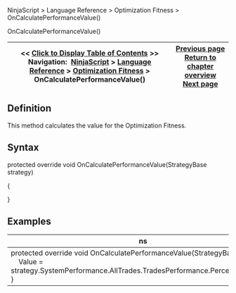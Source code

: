 ﻿
NinjaScript \> Language Reference \> Optimization Fitness \> OnCalculatePerformanceValue()

OnCalculatePerformanceValue()

| \<\< [Click to Display Table of Contents](oncalculateperformancevalue.md) \>\> **Navigation:**     [NinjaScript](ninjascript-1.md) \> [Language Reference](language_reference_wip-1.md) \> [Optimization Fitness](optimization_fitness-1.md) \> OnCalculatePerformanceValue() | [Previous page](optimization_fitness-1.md) [Return to chapter overview](optimization_fitness-1.md) [Next page](optimization_fitness_value-1.md) |
| --- | --- |
## Definition
This method calculates the value for the Optimization Fitness.
 
## Syntax
protected override void OnCalculatePerformanceValue(StrategyBase strategy)   

{
   

}

## Examples

| ns |
| --- |
| protected override void OnCalculatePerformanceValue(StrategyBase strategy) {      Value \= strategy.SystemPerformance.AllTrades.TradesPerformance.Percent.Drawdown; } |
